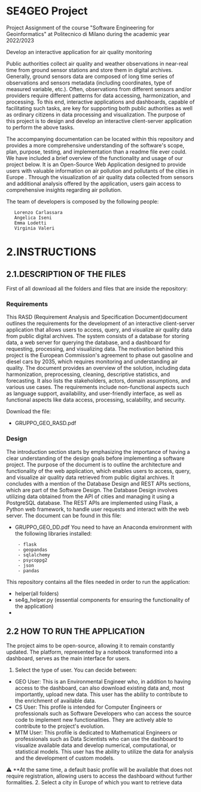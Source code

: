 # SE4GEO Project
Project Assignment of the course "Software Engineering for Geoinformatics" at Politecnico di Milano during the academic year 2022/2023

Develop an interactive application for air quality monitoring

Public authorities collect air quality and weather observations in near-real time from ground
sensor stations and store them in digital archives. Generally, ground sensors data are
composed of long time series of observations and sensors metadata (including coordinates,
type of measured variable, etc.). Often, observations from different sensors and/or providers
require different patterns for data accessing, harmonization, and processing. To this end,
interactive applications and dashboards, capable of facilitating such tasks, are key for
supporting both public authorities as well as ordinary citizens in data processing and
visualization. The purpose of this project is to design and develop an interactive client-server
application to perform the above tasks.

The accompanying documentation can be located within this repository and provides a more comprehensive understanding of the software's scope, plan, purpose, testing, and implementation than a readme file ever could.
We have included a brief overview of the functionality and usage of our project below. It is an Open-Source Web Application designed to provide users with valuable information on air pollution and pollutants of the cities in Europe . Through the visualization of air quality data collected from sensors and additional analysis offered by the application, users gain access to comprehensive insights regarding air pollution.

The team of developers is composed by the following people:

       Lorenzo Carlassara
       Angelica Iseni
       Emma Lodetti
       Virginia Valeri


# 2.INSTRUCTIONS

## 2.1.DESCRIPTION OF THE FILES
First of all download all the folders and files that are inside the repository:
### Requirements 
This RASD (Requirement Analysis and Specification Document)document outlines the requirements for the development of an interactive client-server application that allows users to access, query, and visualize air quality data from public digital archives. The system consists of a database for storing data, a web server for querying the database, and a dashboard for requesting, processing, and visualizing data. The motivation behind this project is the European Commission's agreement to phase out gasoline and diesel cars by 2035, which requires monitoring and understanding air quality. The document provides an overview of the solution, including data harmonization, preprocessing, cleaning, descriptive statistics, and forecasting. It also lists the stakeholders, actors, domain assumptions, and various use cases. The requirements include non-functional aspects such as language support, availability, and user-friendly interface, as well as functional aspects like data access, processing, scalability, and security.

Download the file:
* GRUPPO_GEO_RASD.pdf
### Design 
The introduction section starts by emphasizing the importance of having a clear understanding of the design goals before implementing a software project. The purpose of the document is to outline the architecture and functionality of the web application, which enables users to access, query, and visualize air quality data retrieved from public digital archives. It concludes with a mention of the Database Design and REST APIs sections, which are part of the Software Design. The Database Design involves utilizing data obtained from the API of cities and managing it using a PostgreSQL database. The REST APIs are implemented using Flask, a Python web framework, to handle user requests and interact with the web server.
The document can be found in this file:
* GRUPPO_GEO_DD.pdf
You need to have an Anaconda environment with the following libraries installed:
    
       - flask
       - geopandas 
       - sqlalchemy
       - psycoppg2
       - json
       - pandas
     

This repository contains all the files needed in order to run the application:
* helper(all folders)
* se4g_helper.py (essential components for ensuring the functionality of the application)
*

## 2.2 HOW TO RUN THE APPLICATION
The project aims to be open-source, allowing it to remain constantly updated. The platform, represented by a notebook transformed into a dashboard, serves as the main interface for users.
1. Select the type of user. You can decide between:
* GEO User: This is an Environmental Engineer who, in addition to having access to the dashboard, can also download existing data and, most importantly, upload new data. This user has the ability to contribute to the enrichment of available data.
* CS User: This profile is intended for Computer Engineers or professionals such as Software Developers who can access the source code to implement new functionalities. They are actively able to contribute to the project's evolution.
* MTM User: This profile is dedicated to Mathematical Engineers or professionals such as Data Scientists who can use the dashboard to visualize available data and develop numerical, computational, or statistical models. This user has the ability to utilize the data for analysis and the development of custom models.
 
:warning: **At the same time, a default basic profile will be available that does not require registration, allowing users to access the dashboard without further formalities.
2. Select a city in Europe of which you want to retrieve data

